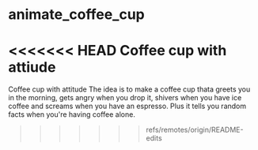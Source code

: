 # animate_coffee_cup
<<<<<<< HEAD
Coffee cup with attiude
=======
Coffee cup with attitude
The idea is to make a coffee cup thata greets you in the morning, gets angry when you drop it, shivers when you have ice coffee and screams when you have an espresso. Plus it tells you random facts when you're having coffee alone.
>>>>>>> refs/remotes/origin/README-edits
